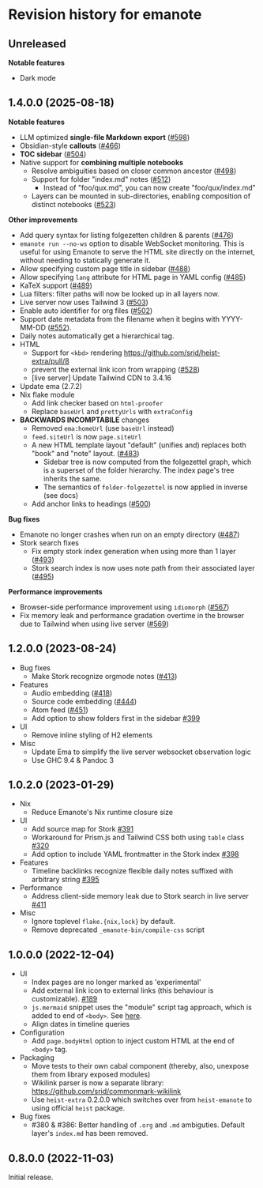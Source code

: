 # Revision history for emanote

## Unreleased

**Notable features**

- Dark mode

## 1.4.0.0 (2025-08-18)

**Notable features**

- LLM optimized **single-file Markdown export** ([\#598](https://github.com/srid/emanote/pull/598))
- Obsidian-style **callouts** ([\#466](https://github.com/srid/emanote/pull/466))
- **TOC sidebar** ([\#504](https://github.com/srid/emanote/pull/504))
- Native support for **combining multiple notebooks**
  - Resolve ambiguities based on closer common ancestor ([\#498](https://github.com/srid/emanote/pull/498))
  - Support for folder "index.md" notes ([\#512](https://github.com/srid/emanote/pull/512))
    - Instead of "foo/qux.md", you can now create "foo/qux/index.md"
  - Layers can be mounted in sub-directories, enabling composition of distinct notebooks ([\#523](https://github.com/srid/emanote/pull/523))

**Other improvements**

- Add query syntax for listing folgezetten children & parents ([\#476](https://github.com/srid/emanote/pull/476))
- `emanote run --no-ws` option to disable WebSocket monitoring. This is useful for using Emanote to serve the HTML site directly on the internet, without needing to statically generate it.
- Allow specifying custom page title in sidebar ([\#488](https://github.com/srid/emanote/pull/488))
- Allow specifying `lang` attribute for HTML page in YAML config ([\#485](https://github.com/srid/emanote/pull/485))
- KaTeX support ([\#489](https://github.com/srid/emanote/pull/489))
- Lua filters: filter paths will now be looked up in all layers now.
- Live server now uses Tailwind 3 ([\#503](https://github.com/srid/emanote/pull/503))
- Enable auto identifier for org files ([\#502](https://github.com/srid/emanote/pull/502))
- Support date metadata from the filename when it begins with YYYY-MM-DD ([\#552](https://github.com/srid/emanote/pull/552)).
- Daily notes automatically get a hierarchical tag.
- HTML
  - Support for `<kbd>` rendering https://github.com/srid/heist-extra/pull/8
  - prevent the external link icon from wrapping ([\#528](https://github.com/srid/emanote/pull/528))
  - [live server] Update Tailwind CDN to 3.4.16
- Update ema (2.7.2)
- Nix flake module
  - Add link checker based on `html-proofer`
  - Replace `baseUrl` and `prettyUrls` with `extraConfig`
- **BACKWARDS INCOMPTABILE** changes
  - Removed `ema:homeUrl` (use `baseUrl` instead)
  - `feed.siteUrl` is now `page.siteUrl`
  - A new HTML template layout "default" (unifies and) replaces both "book" and "note" layout. ([\#483](https://github.com/srid/emanote/pull/483))
    - Sidebar tree is now computed from the folgezettel graph, which is a superset of the folder hierarchy. The index page's tree inherits the same.
    - The semantics of `folder-folgezettel` is now applied in inverse (see docs)
  - Add anchor links to headings ([\#500](https://github.com/srid/emanote/pull/500))

**Bug fixes**

- Emanote no longer crashes when run on an empty directory ([\#487](https://github.com/srid/emanote/issues/487))
- Stork search fixes
  - Fix empty stork index generation when using more than 1 layer ([\#493](https://github.com/srid/emanote/issues/493))
  - Stork search index is now uses note path from their associated layer ([\#495](https://github.com/srid/emanote/pull/495))

**Performance improvements**

- Browser-side performance improvement using `idiomorph` ([\#567](https://github.com/srid/emanote/pull/567))
- Fix memory leak and performance gradation overtime in the browser due to Tailwind when using live server ([\#569](https://github.com/srid/emanote/pull/569))

## 1.2.0.0 (2023-08-24)

- Bug fixes
  - Make Stork recognize orgmode notes ([\#413](https://github.com/srid/emanote/issues/413))
- Features
  - Audio embedding ([\#418](https://github.com/srid/emanote/pull/418))
  - Source code embedding ([\#444](https://github.com/srid/emanote/pull/444))
  - Atom feed ([\#451](https://github.com/srid/emanote/pull/451))
  - Add option to show folders first in the sidebar [\#399](https://github.com/srid/emanote/pull/399)
- UI
  - Remove inline styling of H2 elements
- Misc
  - Update Ema to simplify the live server websocket observation logic
  - Use GHC 9.4 & Pandoc 3

## 1.0.2.0 (2023-01-29)

- Nix
  - Reduce Emanote's Nix runtime closure size
- UI
  - Add source map for Stork [\#391](https://github.com/srid/emanote/pull/391)
  - Workaround for Prism.js and Tailwind CSS both using `table` class [\#320](https://github.com/srid/emanote/pull/396)
  - Add option to include YAML frontmatter in the Stork index [\#398](https://github.com/srid/emanote/pull/398)
- Features
  - Timeline backlinks recognize flexible daily notes suffixed with arbitrary string [\#395](https://github.com/srid/emanote/issues/395)
- Performance
  - Address client-side memory leak due to Stork search in live server [\#411](https://github.com/srid/emanote/issues/411#issuecomment-1402056235)
- Misc
  - Ignore toplevel `flake.{nix,lock}` by default.
  - Remove deprecated `_emanote-bin/compile-css` script

## 1.0.0.0 (2022-12-04)

- UI
  - Index pages are no longer marked as 'experimental'
  - Add external link icon to external links (this behaviour is customizable). [\#189](https://github.com/srid/emanote/pull/189)
  - `js.mermaid` snippet uses the "module" script tag approach, which is added to end of `<body>`. See [here](https://mermaid-js.github.io/mermaid/#/n00b-gettingStarted?id=_3-calling-the-javascript-api).
  - Align dates in timeline queries
- Configuration
  - Add `page.bodyHtml` option to inject custom HTML at the end of `<body>` tag.
- Packaging
  - Move tests to their own cabal component (thereby, also, unexpose them from library exposed modules)
  - Wikilink parser is now a separate library: https://github.com/srid/commonmark-wikilink
  - Use `heist-extra` 0.2.0.0 which switches over from `heist-emanote` to using official `heist` package.
- Bug fixes
  - #380 & #386: Better handling of `.org` and `.md` ambiguties. Default layer's `index.md` has been removed.

## 0.8.0.0 (2022-11-03)

Initial release.
